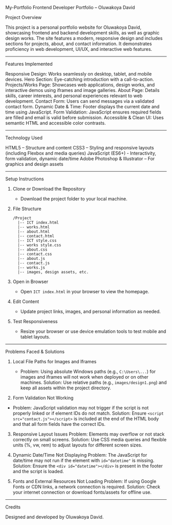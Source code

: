 My-Portfolio
 Frontend Developer Portfolio – Oluwakoya David

Project Overview

This project is a personal portfolio website for Oluwakoya David, showcasing frontend and backend development skills, as well as graphic design works. The site features a modern, responsive design and includes sections for projects, about, and contact information. It demonstrates proficiency in web development, UI/UX, and interactive web features.

---

Features Implemented

Responsive Design: Works seamlessly on desktop, tablet, and mobile devices.
Hero Section: Eye-catching introduction with a call-to-action.
Projects/Works Page: Showcases web applications, design works, and interactive demos using iframes and image galleries.
About Page: Details skills, career interests, and personal experiences relevant to web development.
Contact Form: Users can send messages via a validated contact form.
Dynamic Date & Time: Footer displays the current date and time using JavaScript.
Form Validation: JavaScript ensures required fields are filled and email is valid before submission.
Accessible & Clean UI: Uses semantic HTML and accessible color contrasts.

---

Technology Used

HTML5 – Structure and content
CSS3 – Styling and responsive layouts (including Flexbox and media queries)
JavaScript (ES6+) - Interactivity, form validation, dynamic date/time
Adobe Photoshop & Illustrator – For graphics and design assets

---

Setup Instructions

1. Clone or Download the Repository
   - Download the project folder to your local machine.

2. File Structure
   ```
   /Project
     |-- ICT index.html
     |-- works.html
     |-- about.html
     |-- contact.html
     |-- ICT style.css
     |-- works style.css
     |-- about.css
     |-- contact.css
     |-- about.js
     |-- contact.js
     |-- works.js
     |-- images, design assets, etc.
   ```

3. Open in Browser
   - Open `ICT index.html` in your browser to view the homepage.

4. Edit Content
   - Update project links, images, and personal information as needed.

5. Test Responsiveness
   - Resize your browser or use device emulation tools to test mobile and tablet layouts.

---

Problems Faced & Solutions

1. Local File Paths for Images and Iframes
   - Problem: Using absolute Windows paths (e.g., `C:\Users\...`) for images and iframes will not work when deployed or on other machines.
   Solution: Use relative paths (e.g., `images/design1.png`) and keep all assets within the project directory.

 2. Form Validation Not Working
   - Problem: JavaScript validation may not trigger if the script is not properly linked or if element IDs do not match.
Solution: Ensure `<script src="contact.js"></script>` is included at the end of the HTML body and that all form fields have the correct IDs.

 3. Responsive Layout Issues
Problem: Elements may overflow or not stack correctly on small screens.
Solution: Use CSS media queries and flexible units (%, vw, rem) to adjust layouts for different screen sizes.

4. Dynamic Date/Time Not Displaying
Problem: The JavaScript for date/time may not run if the element with `id="datetime"` is missing.
Solution: Ensure the `<div id="datetime"></div>` is present in the footer and the script is loaded.

5. Fonts and External Resources Not Loading
Problem: If using Google Fonts or CDN links, a network connection is required.
Solution: Check your internet connection or download fonts/assets for offline use.

---
 Credits

 Designed and developed by Oluwakoya David.
